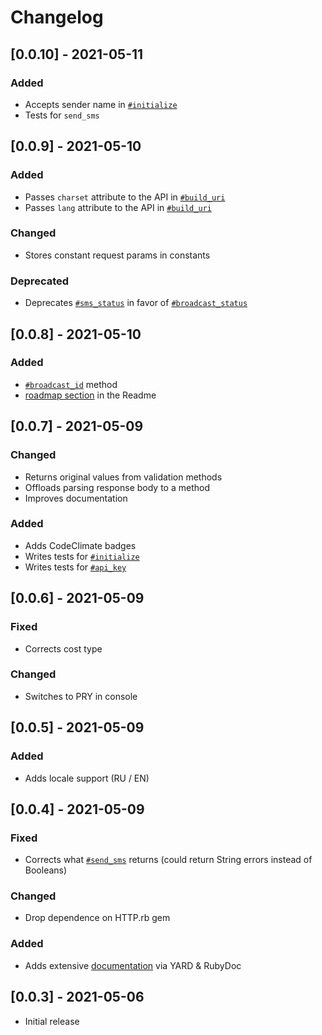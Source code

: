 # Changelog

## [0.0.10] - 2021-05-11

### Added

- Accepts sender name in [`#initialize`](https://rubydoc.info/github/sergeypedan/sms-pilot-api-v1/master/SmsPilot%2FClient:initialize)
- Tests for `send_sms`

## [0.0.9] - 2021-05-10

### Added

- Passes `charset` attribute to the API in [`#build_uri`](https://rubydoc.info/github/sergeypedan/sms-pilot-api-v1/master/SmsPilot%2FClient:build_uri)
- Passes `lang` attribute to the API in [`#build_uri`](https://rubydoc.info/github/sergeypedan/sms-pilot-api-v1/master/SmsPilot%2FClient:build_uri)

### Changed

- Stores constant request params in constants

### Deprecated

- Deprecates [`#sms_status`](https://rubydoc.info/github/sergeypedan/sms-pilot-api-v1/master/SmsPilot%2FClient:sms_status) in favor of [`#broadcast_status`](https://rubydoc.info/github/sergeypedan/sms-pilot-api-v1/master/SmsPilot%2FClient:broadcast_status)

## [0.0.8] - 2021-05-10

### Added

- [`#broadcast_id`](https://rubydoc.info/github/sergeypedan/sms-pilot-api-v1/master/SmsPilot%2FClient:broadcast_id) method
- [roadmap section](https://github.com/sergeypedan/sms-pilot-api-v1#roadmap) in the Readme

## [0.0.7] - 2021-05-09

### Changed

- Returns original values from validation methods
- Offloads parsing response body to a method
- Improves documentation

### Added

- Adds CodeClimate badges
- Writes tests for [`#initialize`](https://rubydoc.info/github/sergeypedan/sms-pilot-api-v1/master/SmsPilot%2FClient:initialize)
- Writes tests for [`#api_key`](https://rubydoc.info/github/sergeypedan/sms-pilot-api-v1/master/SmsPilot%2FClient:api_key)

## [0.0.6] - 2021-05-09

### Fixed

- Corrects cost type

### Changed

- Switches to PRY in console

## [0.0.5] - 2021-05-09

### Added

- Adds locale support (RU / EN)

## [0.0.4] - 2021-05-09

### Fixed

- Corrects what [`#send_sms`](https://rubydoc.info/github/sergeypedan/sms-pilot-api-v1/master/SmsPilot%2FClient:send_sms) returns (could return String errors instead of Booleans)

### Changed

- Drop dependence on HTTP.rb gem

### Added

- Adds extensive [documentation](https://rubydoc.info/github/sergeypedan/sms-pilot-api-v1/master/SmsPilot/Client) via YARD & RubyDoc

## [0.0.3] - 2021-05-06

- Initial release
